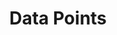 ---
title: "Data Points"
weight: 5
menu:
  server:
    parent: "server_guides"
    identifier: "cloud_data_points"
    title: "Data Points"
---